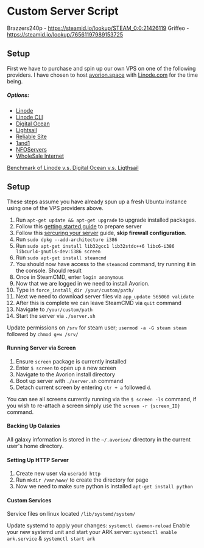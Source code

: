 # Custom Server Script


Brazzers240p - https://steamid.io/lookup/STEAM_0:0:21426119
Griffeo - https://steamid.io/lookup/76561197989153725



## Setup

First we have to purchase and spin up our own VPS on one of the following providers.  I have chosen to host [avorion.space](http://avorion.space) with [Linode.com](http://linode.com) for the time being.


##### Options:

- [Linode](https://www.linode.com/pricing)
 - [Linode CLI](https://github.com/linode/cli)
- [Digital Ocean](https://www.digitalocean.com/pricing/#droplet)
- [Lightsail](https://amazonlightsail.com/pricing/)
- [Reliable Site](http://www.reliablesite.net/dedicated-servers/)
- [1and1](https://www.1and1.com/game-server-hosting)
- [NFOServers](https://www.nfoservers.com/order-virtual-dedicated-server.php)
- [WholeSale Internet](https://www.wholesaleinternet.net/dedicated/)

[Benchmark of Linode v.s. Digital Ocean v.s. Ligthsail](https://joshtronic.com/2016/12/01/ten-dollar-showdown-linode-vs-digitalocean-vs-lightsail/)

## Setup

These steps assume you have already spun up a fresh Ubuntu instance using one of the VPS providers above.

1. Run `apt-get update && apt-get upgrade` to upgrade installed packages.
2. Follow this [getting started guide](https://www.linode.com/docs/getting-started) to prepare server
3. Follow this [sercuring your server](https://www.linode.com/docs/security/securing-your-server) guide, **skip firewall configuration**.
4. Run `sudo dpkg --add-architecture i386`
5. Run `sudo apt-get install lib32gcc1 lib32stdc++6 libc6-i386 libcurl4-gnutls-dev:i386 screen`
6. Run `sudo apt-get install steamcmd`
7. You should now have access to the `steamcmd` command, try running it in the console.  Should result
8. Once in SteamCMD, enter `login anonymous`
9. Now that we are logged in we need to install Avorion.
10. Type in `force_install_dir /your/custom/path/`
11. Next we need to download server files via `app_update 565060 validate`
12. After this is complete we can leave SteamCMD via `quit` command
13. Navigate to `/your/custom/path`
14. Start the server via `./server.sh`


Update permissions on `/srv` for steam user;
`usermod -a -G steam steam` followed by `chmod g+w /srv/`



#### Running Server via Screen

1. Ensure `screen` package is currently installed
2. Enter `$ screen` to open up a new screen
3. Navigate to the Avorion install directory
4. Boot up server with `./server.sh` command
5. Detach current screen by entering `ctr + a` followed `d`.

You can see all screens currently running via the `$ screen -ls` command, if you wish to re-attach a screen simply use the `screen -r {screen_ID}` command.


#### Backing Up Galaxies

All galaxy information is stored in the `~/.avorion/` directory in the current user's home directory.


#### Setting Up HTTP Server

1. Create new user via `useradd http`
2. Run `mkdir /var/www/` to create the directory for page
3. Now we need to make sure python is installed `apt-get install python`



#### Custom Services

Service files on linux located `/lib/systemd/system/`

Update systemd to apply your changes: `systemctl daemon-reload`
Enable your new systemd unit and start your ARK server: `systemctl enable ark.service` & `systemctl start ark`
